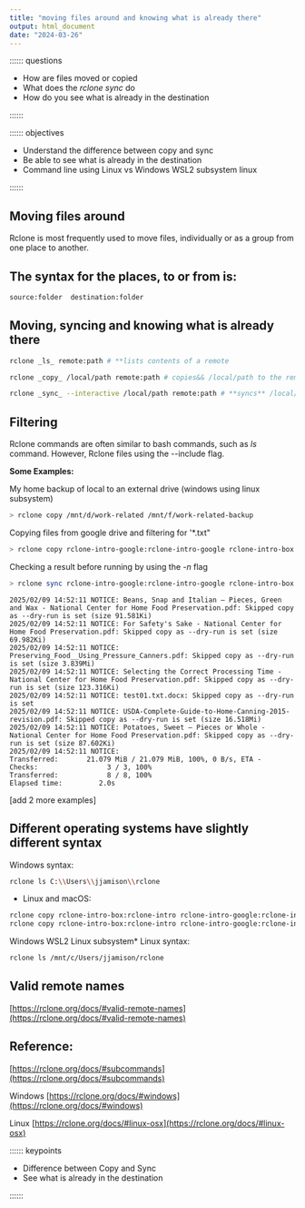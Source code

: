 ```yaml
---
title: "moving files around and knowing what is already there"
output: html_document
date: "2024-03-26"
---
```



:::::: questions
 - How are files moved or copied
 - What does the *rclone sync* do
 - How do you see what is already in the destination 
 
::::::

:::::: objectives
 - Understand the difference between copy and sync
 - Be able to see what is already in the destination
 - Command line using Linux vs Windows WSL2 subsystem linux
 
::::::

## Moving files around

Rclone is most frequently used to move files, individually or as a group from one place to another.


## The syntax for the places, to or from is:

```bash
source:folder  destination:folder
```
## Moving, syncing and knowing what is already there  

```bash
rclone _ls_ remote:path # **lists contents of a remote
```  
```bash
rclone _copy_ /local/path remote:path # copies&& /local/path to the remote
```  
```bash
rclone _sync_ --interactive /local/path remote:path # **syncs** /local/path to the remote
```  

## Filtering 

Rclone commands are often similar to bash commands, such as _ls_ command.   However, Rclone files using the  --include flag.

**Some Examples:**

My home backup of local to an external drive (windows using linux subsystem)  

```bash
> rclone copy /mnt/d/work-related /mnt/f/work-related-backup   
```

Copying files from google drive and filtering for '*.txt"    

```bash
> rclone copy rclone-intro-google:rclone-intro-google rclone-intro-box:rclone-intro --include "*.txt"  
```
Checking a result before running by using the _-n_ flag

```bash
> rclone sync rclone-intro-google:rclone-intro-google rclone-intro-box:rclone-intro -n
```
```output    
2025/02/09 14:52:11 NOTICE: Beans, Snap and Italian – Pieces, Green and Wax - National Center for Home Food Preservation.pdf: Skipped copy as --dry-run is set (size 91.581Ki)
2025/02/09 14:52:11 NOTICE: For Safety's Sake - National Center for Home Food Preservation.pdf: Skipped copy as --dry-run is set (size 69.982Ki)
2025/02/09 14:52:11 NOTICE: Preserving_Food__Using_Pressure_Canners.pdf: Skipped copy as --dry-run is set (size 3.839Mi)
2025/02/09 14:52:11 NOTICE: Selecting the Correct Processing Time - National Center for Home Food Preservation.pdf: Skipped copy as --dry-run is set (size 123.316Ki)
2025/02/09 14:52:11 NOTICE: test01.txt.docx: Skipped copy as --dry-run is set
2025/02/09 14:52:11 NOTICE: USDA-Complete-Guide-to-Home-Canning-2015-revision.pdf: Skipped copy as --dry-run is set (size 16.518Mi)
2025/02/09 14:52:11 NOTICE: Potatoes, Sweet – Pieces or Whole - National Center for Home Food Preservation.pdf: Skipped copy as --dry-run is set (size 87.602Ki)
2025/02/09 14:52:11 NOTICE:
Transferred:       21.079 MiB / 21.079 MiB, 100%, 0 B/s, ETA -
Checks:                 3 / 3, 100%
Transferred:            8 / 8, 100%
Elapsed time:         2.0s
```

[add 2 more examples]

## Different operating systems have __slightly__ different syntax 

Windows syntax:
 
```bash
rclone ls C:\\Users\\jjamison\\rclone
```
- Linux and macOS:

```bash
rclone copy rclone-intro-box:rclone-intro rclone-intro-google:rclone-intro-google    
rclone copy rclone-intro-box:rclone-intro rclone-intro-google:rclone-intro-google -n   
```
Windows WSL2 Linux subsystem* Linux syntax:  

```bash
rclone ls /mnt/c/Users/jjamison/rclone   
```

## Valid remote names  

[https://rclone.org/docs/#valid-remote-names](https://rclone.org/docs/#valid-remote-names)

## Reference:   

[https://rclone.org/docs/#subcommands](https://rclone.org/docs/#subcommands)  

Windows [https://rclone.org/docs/#windows](https://rclone.org/docs/#windows)    

Linux  [https://rclone.org/docs/#linux-osx](https://rclone.org/docs/#linux-osx) 

:::::: keypoints
 - Difference between Copy and Sync   
 - See what is already in the destination
 
::::::
